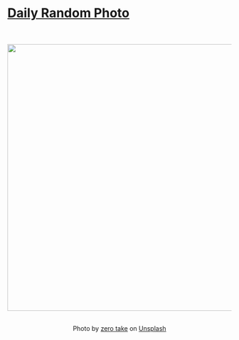 # [Daily Random Photo](https://www.dailyrandomphoto.com/)

<div align="center">
  <br>
  <br>
  <a href="https://www.dailyrandomphoto.com/p/2024/2024-01-21/"><img src="https://images.unsplash.com/photo-1703746969548-29e4a56fd8a5?crop=entropy&cs=tinysrgb&fit=max&fm=jpg&ixid=M3w3NzUwOHwwfDF8cmFuZG9tfHx8fHx8fHx8MTcwNTc5NzI2NXw&ixlib=rb-4.0.3&q=80&w=1080" width="600px"></a>
  <br>
  <br>
  <p class="has-text-grey">Photo by <a href="https://unsplash.com/@zerotake?utm_source=Daily%20Random%20Photo&amp;utm_medium=referral" target="_blank" rel="noopener noreferrer">zero take</a> on <a href="https://unsplash.com/photos/a-full-moon-is-seen-over-the-ocean-MR_98VDyNBc?utm_source=Daily%20Random%20Photo&amp;utm_medium=referral" target="_blank" rel="noopener noreferrer">Unsplash</a></p>
</div>
